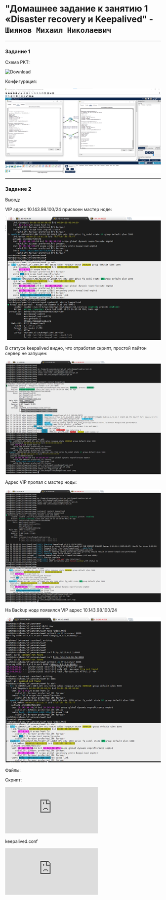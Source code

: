 # "Домашнее задание к занятию 1 «Disaster recovery и Keepalived" - `Шиянов Михаил Николаевич`

---

### Задание 1

Схема PKT:

![Download](https://github.com/mshiyanov/8-03-hw/blob/main/screenshots/hsrp_advanced_shiyanov.pkt)


Конфигурация:

![Pipeline settings](https://github.com/mshiyanov/8-03-hw/blob/main/screenshots/PacketTracert.png)

---

### Задание 2

Вывод:

VIP адрес 10.143.98.100/24 присвоен мастер ноде:

![Pipeline settings](https://github.com/mshiyanov/8-03-hw/blob/main/screenshots/01_MV.PNG.jpg)

В статусе keepalived видно, что отработал скрипт, простой пайтон сервер не запущен:

![Pipeline settings](https://github.com/mshiyanov/8-03-hw/blob/main/screenshots/02_MV.PNG.jpg)


Адрес VIP пропал с мастер ноды:

![Pipeline settings](https://github.com/mshiyanov/8-03-hw/blob/main/screenshots/03_MV.PNG.jpg)

На Backup ноде появился VIP адрес 10.143.98.100/24

![Pipeline settings](https://github.com/mshiyanov/8-03-hw/blob/main/screenshots/04_MV.PNG.jpg)

Файлы:

Скрипт:

![Download](https://github.com/mshiyanov/8-03-hw/blob/main/screenshots/script.sh)

keepalived.conf

![Download](https://github.com/mshiyanov/8-03-hw/blob/main/screenshots/keepalived.conf)


